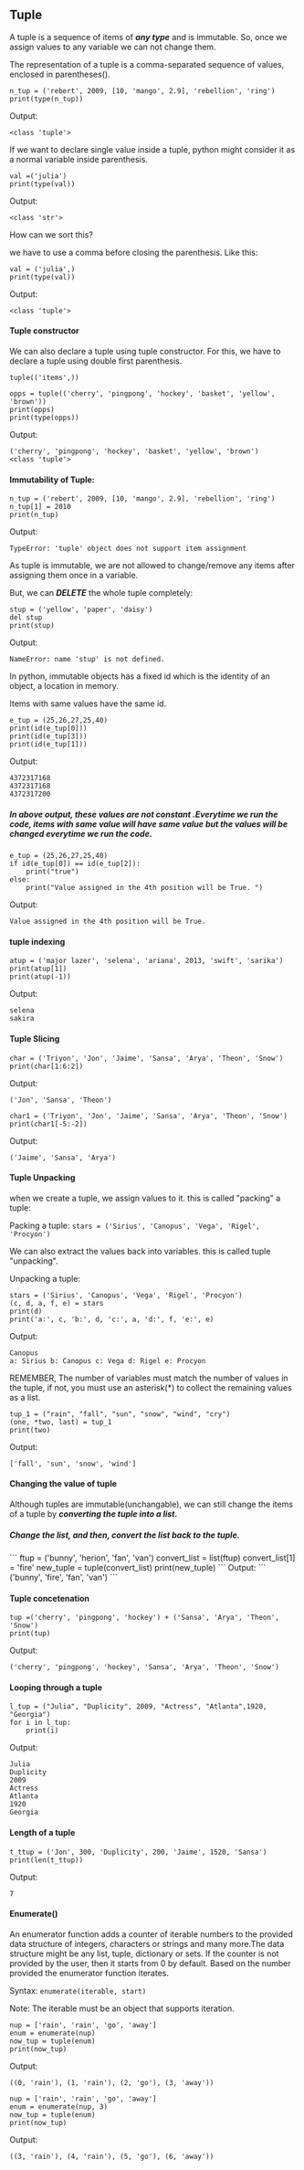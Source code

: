 <h2> Tuple </h2>

A tuple is a sequence of items of ***any type*** and is immutable. So, once we assign values to any variable we can not change them.

The representation of a tuple is a comma-separated sequence of values, enclosed in parentheses(). 
```
n_tup = ('rebert', 2009, [10, 'mango', 2.9], 'rebellion', 'ring')
print(type(n_tup))
```
Output:
```
<class 'tuple'>
```
If we want to declare single value inside a tuple, python might consider it as a normal variable inside parenthesis.
```
val =('julia')
print(type(val))
```
Output:
```
<class 'str'>
```
 How can we sort this?

we have to use a comma before closing the parenthesis. Like this:
```
val = ('julia',)
print(type(val))
```
Output:
```
<class 'tuple'>
```
<h4>Tuple constructor </h4>
We can also declare a tuple using tuple constructor.
For this, we have to declare a tuple using double first parenthesis.

``` tuple(('items',)) ```
```
opps = tuple(('cherry', 'pingpong', 'hockey', 'basket', 'yellow', 'brown'))
print(opps)
print(type(opps))
```
Output:
```
('cherry', 'pingpong', 'hockey', 'basket', 'yellow', 'brown')
<class 'tuple'>
```
<h4>Immutability of Tuple: </h4>

```
n_tup = ('rebert', 2009, [10, 'mango', 2.9], 'rebellion', 'ring')
n_tup[1] = 2010
print(n_tup)
```
Output:
```
TypeError: 'tuple' object does not support item assignment
```
As tuple is immutable, we are not allowed to change/remove any items after assigning them once in a variable.

But, we can ***DELETE*** the whole tuple completely:
```
stup = ('yellow', 'paper', 'daisy')
del stup 
print(stup)
```
Output:
```
NameError: name 'stup' is not defined.
```
In python, immutable objects has a fixed id which is the identity of an object, a location​ in ​memory​.

Items with same values have the same id.
```
e_tup = (25,26,27,25,40)
print(id(e_tup[0]))
print(id(e_tup[3]))
print(id(e_tup[1]))
```
Output:
```
4372317168
4372317168
4372317200
```
<h5>In above output, these values are not constant .Everytime we run the code, items with same value will have same value but the values will be changed everytime we run the code. </h5>

```
e_tup = (25,26,27,25,40)
if id(e_tup[0]) == id(e_tup[2]):
    print("true")
else:
    print("Value assigned in the 4th position will be True. ")
```
Output:
```
Value assigned in the 4th position will be True.
```
<h4>tuple indexing</h4>

```
atup = ('major lazer', 'selena', 'ariana', 2013, 'swift', 'sarika')
print(atup[1])
print(atup(-1))
```
Output:
```
selena
sakira
```
<h4>  Tuple Slicing </h4>

```
char = ('Triyon', 'Jon', 'Jaime', 'Sansa', 'Arya', 'Theon', 'Snow')
print(char[1:6:2])
```
Output:
```
('Jon', 'Sansa', 'Theon')
```
```
char1 = ('Triyon', 'Jon', 'Jaime', 'Sansa', 'Arya', 'Theon', 'Snow')
print(char1[-5:-2])
```
Output:
```
('Jaime', 'Sansa', 'Arya')
```
<h4> Tuple Unpacking </h4>

when we create a tuple, we assign values to it. this is called "packing" a tuple:

Packing a tuple:
``` stars = ('Sirius', 'Canopus', 'Vega', 'Rigel', 'Procyon') ```

We can also extract the values back into variables. this is called tuple "unpacking".

Unpacking a tuple:

```
stars = ('Sirius', 'Canopus', 'Vega', 'Rigel', 'Procyon')
(c, d, a, f, e) = stars
print(d)
print('a:', c, 'b:', d, 'c:', a, 'd:', f, 'e:', e)
```
Output:
```
Canopus
a: Sirius b: Canopus c: Vega d: Rigel e: Procyon
```

REMEMBER, The number of variables must match the number of values in the tuple, if not, you must use an asterisk(*) to collect the remaining values as a list.

```
tup_1 = ("rain", "fall", "sun", "snow", "wind", "cry")
(one, *two, last) = tup_1
print(two)
```
Output:
```
['fall', 'sun', 'snow', 'wind']
```
<h4> Changing the value of tuple </h4>

Although tuples are immutable(unchangable), we can still change the items of a tuple by ***converting the tuple into a list.***
<h5>Change the list, and then, convert the list back to the tuple.</h5>
```
ftup = ('bunny', 'herion', 'fan', 'van')
convert_list = list(ftup) 
convert_list[1] = 'fire'
new_tuple = tuple(convert_list)
print(new_tuple)
```
Output:
```
('bunny', 'fire', 'fan', 'van')
```
<h4> Tuple concetenation </h4>

```
tup =('cherry', 'pingpong', 'hockey') + ('Sansa', 'Arya', 'Theon', 'Snow')
print(tup)
```
Output:
```
('cherry', 'pingpong', 'hockey', 'Sansa', 'Arya', 'Theon', 'Snow')
```
<h4> Looping through a tuple </h4>

```
l_tup = ("Julia", "Duplicity", 2009, "Actress", "Atlanta",1920,  "Georgia")
for i in l_tup:
    print(i)
```
Output:
```
Julia
Duplicity
2009
Actress
Atlanta
1920
Georgia
```
<h4> Length of a tuple </h4>

```
t_ttup = ('Jon', 300, 'Duplicity', 200, 'Jaime', 1520, 'Sansa')
print(len(t_ttup))
```
Output:
```
7
```
<h4> Enumerate() </h4>

An enumerator function adds a counter of iterable numbers to the provided data structure of integers, characters or strings and many more.The data structure might be any list, tuple, dictionary or sets. If the counter is not provided by the user, then it starts from 0 by default. Based on the number provided the enumerator function iterates.

Syntax: ``` enumerate(iterable, start) ```

Note: The iterable must be an object that supports iteration.

```
nup = ['rain', 'rain', 'go', 'away']
enum = enumerate(nup)
now_tup = tuple(enum)
print(now_tup)
```
Output:
```
((0, 'rain'), (1, 'rain'), (2, 'go'), (3, 'away'))
```
```
nup = ['rain', 'rain', 'go', 'away']
enum = enumerate(nup, 3)
now_tup = tuple(enum)
print(now_tup)
```
Output:
```
((3, 'rain'), (4, 'rain'), (5, 'go'), (6, 'away'))
```

